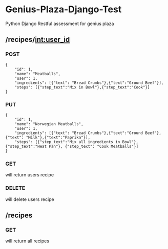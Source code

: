 # Genius-Plaza-Django-Test
Python Django Restful assessment for genius plaza

## /recipes/<int:user_id>
### POST
    {
        "id": 1,
        "name": "Meatballs",
        "user": 1,
        "ingredients": [{"text": "Bread Crumbs"},{"text":"Ground Beef"}],
        "steps": [{"step_text":"Mix in Bowl"},{"step_text":"Cook"}]
    }
### PUT
    {
        "id": 1,
        "name": "Norwegian Meatballs",
        "user": 1,
        "ingredients": [{"text": "Bread Crumbs"},{"text":"Ground Beef"},{"text": "Milk"},{"text":"Paprika"}],
        "steps": [{"step_text":"Mix all ingredients in Bowl"},{"step_text":"Heat Pan"}, {"step_text": "Cook Meatballs"}]
    }
### GET
will return users recipe
### DELETE
will delete users recipe

## /recipes
### GET
will return all recipes
